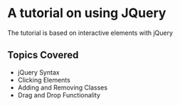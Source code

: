 # A tutorial on using JQuery 
The tutorial is based on interactive elements with jQuery

## Topics Covered 
  * jQuery Syntax  
  * Clicking Elements
  * Adding and Removing Classes  
  * Drag and Drop Functionality
  
    